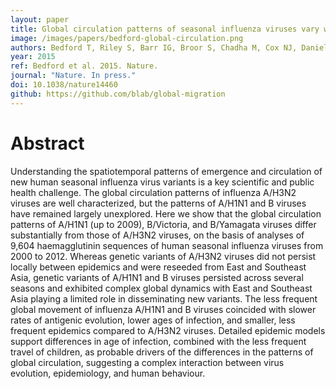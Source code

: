 ```yaml
---
layout: paper
title: Global circulation patterns of seasonal influenza viruses vary with antigenic drift
image: /images/papers/bedford-global-circulation.png
authors: Bedford T, Riley S, Barr IG, Broor S, Chadha M, Cox NJ, Daniels RS, Gunasekaran CP, Hurt AC, Kelso A, Klimov A, Lewis NS, Li X, McCauley JW, Odagiri T, Potdar V, Rambaut A, Shu Y, Skepner E, Smith DJ, Suchard MA, Tashiro M, Wang D, Xu X, Lemey P, Russell CA.
year: 2015
ref: Bedford et al. 2015. Nature.
journal: "Nature. In press."
doi: 10.1038/nature14460
github: https://github.com/blab/global-migration
---
```


# Abstract

Understanding the spatiotemporal patterns of emergence and circulation of new human seasonal influenza virus variants is a key scientific and public health challenge. The global circulation patterns of influenza A/H3N2 viruses are well characterized, but
the patterns of A/H1N1 and B viruses have remained largely unexplored. Here we show that the global circulation patterns of A/H1N1 (up to 2009), B/Victoria, and B/Yamagata viruses differ substantially from those of A/H3N2 viruses, on the basis of analyses of 9,604 haemagglutinin sequences of human seasonal influenza viruses from 2000 to 2012. Whereas genetic variants of A/H3N2 viruses did not persist locally between epidemics and were reseeded from East and Southeast Asia, genetic variants of A/H1N1 and B viruses persisted across several seasons and exhibited complex global dynamics with East and Southeast Asia playing a limited role in disseminating new variants. The less frequent global movement of influenza A/H1N1 and B viruses coincided with slower rates of antigenic evolution, lower ages of infection, and smaller, less frequent epidemics compared to A/H3N2 viruses. Detailed epidemic models support differences in age of infection, combined with the less frequent travel of children, as probable drivers of the differences in the patterns of global circulation, suggesting a complex interaction between virus evolution, epidemiology, and human behaviour.
